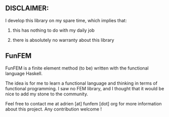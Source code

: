 ## DISCLAIMER:

I develop this library on my spare time, which implies that: 

1. this has nothing to do with my daily job

2. there is absolutely no warranty about this library


## FunFEM 

FunFEM is a finite element method (to be) written with the functional language Haskell. 

The idea is for me to learn a functional language and thinking in terms of functional programming. I saw no FEM library, and I thought that it would be nice to add my stone to the community.

Feel free to contact me at adrien [at] funfem [dot] org for more information about this project. Any contribution welcome !